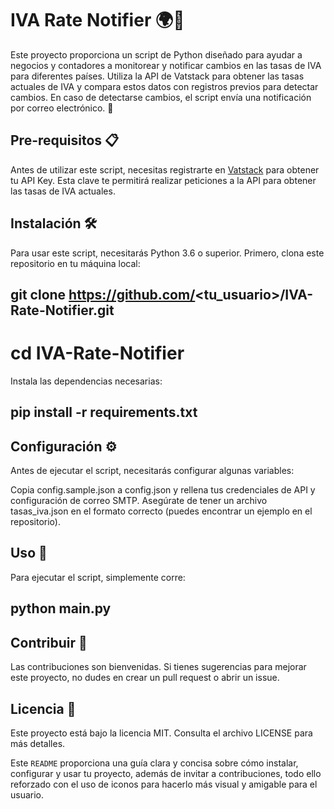 # IVA Rate Notifier 🌍💼

Este proyecto proporciona un script de Python diseñado para ayudar a negocios y contadores a monitorear y notificar cambios en las tasas de IVA para diferentes países. Utiliza la API de Vatstack para obtener las tasas actuales de IVA y compara estos datos con registros previos para detectar cambios. En caso de detectarse cambios, el script envía una notificación por correo electrónico. 📧

## Pre-requisitos 📋
Antes de utilizar este script, necesitas registrarte en [Vatstack](https://vatstack.com) para obtener tu API Key. Esta clave te permitirá realizar peticiones a la API para obtener las tasas de IVA actuales.

## Instalación 🛠️
Para usar este script, necesitarás Python 3.6 o superior. Primero, clona este repositorio en tu máquina local:

## git clone https://github.com/<tu_usuario>/IVA-Rate-Notifier.git
# cd IVA-Rate-Notifier

Instala las dependencias necesarias:
## pip install -r requirements.txt

## Configuración ⚙️
Antes de ejecutar el script, necesitarás configurar algunas variables:

Copia config.sample.json a config.json y rellena tus credenciales de API y configuración de correo SMTP.
Asegúrate de tener un archivo tasas_iva.json en el formato correcto (puedes encontrar un ejemplo en el repositorio).

## Uso 🚀
Para ejecutar el script, simplemente corre:
## python main.py

## Contribuir 🤝
Las contribuciones son bienvenidas. Si tienes sugerencias para mejorar este proyecto, no dudes en crear un pull request o abrir un issue.

## Licencia 📄
Este proyecto está bajo la licencia MIT. Consulta el archivo LICENSE para más detalles.


Este `README` proporciona una guía clara y concisa sobre cómo instalar, configurar y usar tu proyecto, además de invitar a contribuciones, todo ello reforzado con el uso de iconos para hacerlo más visual y amigable para el usuario.

